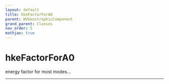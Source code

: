 ```yaml
---
layout: default
title: hkeFactorForA0
parent: WVGeostrophicComponent
grand_parent: Classes
nav_order: 5
mathjax: true
---
```


#  hkeFactorForA0

energy factor for most modes...


---

